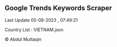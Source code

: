 

## Google Trends Keywords Scraper 
 
Last Update 05-08-2023 , 07:49:21

Country List :
VIETNAM.json



© Abdul Muttaqin 
